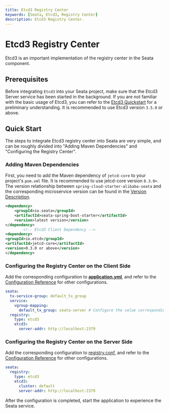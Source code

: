 ```yaml
---
title: Etcd3 Registry Center
keywords: [Seata, Etcd3, Registry Center]
description: Etcd3 Registry Center.
---
```


# Etcd3 Registry Center

Etcd3 is an important implementation of the registry center in the Seata component.

## Prerequisites

Before integrating `Etcd3` into your Seata project, make sure that the Etcd3 Server service has been started in the background. If you are not familiar with the basic usage of Etcd3, you can refer to the [Etcd3 Quickstart](https://etcd.io/docs/v3.5/quickstart) for a preliminary understanding. It is recommended to use Etcd3 version `3.5.0` or above.

## Quick Start

The steps to integrate Etcd3 registry center into Seata are very simple, and can be roughly divided into "Adding Maven Dependencies" and "Configuring the Registry Center".

### Adding Maven Dependencies

First, you need to add the Maven dependency of `jetcd-core` to your project's `pom.xml` file. It is recommended to use jetcd-core version `0.3.0+`. The version relationship between `spring-cloud-starter-alibaba-seata` and the corresponding microservice version can be found in the [Version Description](https://github.com/alibaba/spring-cloud-alibaba/wiki/%E7%89%88%E6%9C%AC%E8%AF%B4%E6%98%8E).

```xml
<dependency>
    <groupId>io.seata</groupId>
    <artifactId>seata-spring-boot-starter</artifactId>
    <version>latest version</version>
</dependency>
        <!-- Etcd3 Client Dependency -->
<dependency>
<groupId>io.etcd</groupId>
<artifactId>jetcd-core</artifactId>
<version>0.3.0 or above</version>
</dependency>

```

### Configuring the Registry Center on the Client Side

Add the corresponding configuration to [**application.yml**](https://github.com/seata/seata/blob/develop/script/client/spring/application.yml), and refer to the [Configuration Reference](https://github.com/seata/seata/tree/develop/script/client) for other configurations.

```yaml
seata:
  tx-service-group: default_tx_group
  service:
    vgroup-mapping:
      default_tx_group: seata-server # Configure the value corresponding to registry.eureka.application in the server-side configuration here
  registry:
    type: etcd3
    etcd3:
      server-addr: http://localhost:2379
```

### Configuring the Registry Center on the Server Side

Add the corresponding configuration to [registry.conf](https://github.com/seata/seata/blob/develop/script/server/config/registry.conf), and refer to the [Configuration Reference](https://github.com/seata/seata/tree/develop/script/server) for other configurations.

```yaml
seata:
  registry:
    type: etcd3
    etcd3:
      cluster: default
      server-addr: http://localhost:2379
```

After the configuration is completed, start the application to experience the Seata service.
